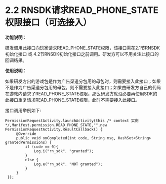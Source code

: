 # 2.2 RNSDK请求READ\_PHONE\_STATE权限接口（可选接入）

**功能说明：**

研发调用此接口向玩家请求READ\_PHONE\_STATE权限，该接口需在2.1节RNSDK初始化接口 或 4.2节RNSDK初始化接口之前调用。研发方可以不用关注此接口的回调结果。

**使用说明：**

如果研发方出的游戏包是作为广告渠道分包用的母包时，则需要接入此接口；如果不是作为广告渠道分包用的母包，则不需要接入此接口；如果由研发方自己的代码在游戏内请求了READ\_PHONE\_STATE权限，那么研发方就没必要再使用SDK的此接口重复请求READ\_PHONE\_STATE权限，此时不需要接入此接口。

接口调用举例如下:

```text
PermissionRequestActivity.launchActivity(this /* context 实例 */,Manifest.permission.READ_PHONE_STATE,"",new PermissionRequestActivity.ResultCallback() {
     @Override
     public void onCompleted(int code, String msg, HashSet<String> grantedPermissions) {
         if (code == 0){
             Log.i("rn_sdk", "granted");
         }
         else {
             Log.e("rn_sdk", "NOT granted");
         }
     }
 }); 
```

  
 

